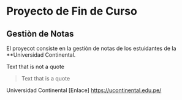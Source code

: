 # Proyecto de Fin de Curso
## Gestiòn de Notas
 El proyecot consiste en la gestiòn de notas de los estuidantes de la **Universidad Continental.

Text that is not a quote
> Text that is a quote

Universidad Continental [Enlace] https://ucontinental.edu.pe/

